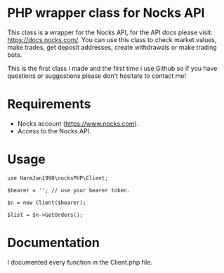 # PHP wrapper class for Nocks API
This class is a wrapper for the Nocks API, for the API docs please visit: https://docs.nocks.com/.
You can use this class to check market values, make trades, get deposit addresses, create withdrawals or make trading bots.

This is the first class i made and the first time i use Github so if you have questions or suggestions please don't hesitate to contact me!


# Requirements
* Nocks account (https://www.nocks.com).
* Access to the Nocks API.


# Usage

```
use HarmJan1990\nocksPHP\Client;
  
$bearer = ''; // use your bearer token.
  
$n = new Client($bearer);
  
$list = $n->GetOrders();
```

  
# Documentation

I documented every function in the Client.php file.
